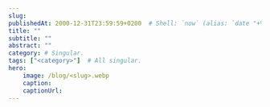 ```yaml
---
slug: 
publishedAt: 2000-12-31T23:59:59+0200  # Shell: `now` (alias: `date "+%Y-%m-%dT%H:%M:%S%z" | pbcopy`)
title: ""
subtitle: ""
abstract: ""
category: # Singular.
tags: ["<category>"]  # All singular.
hero:
    image: /blog/<slug>.webp
    caption: 
    captionUrl: 
---
```



## 
